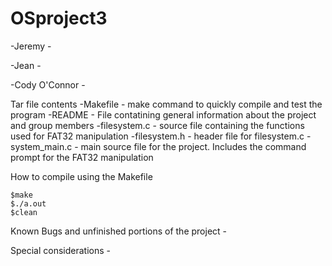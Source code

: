# OSproject3

-Jeremy -

-Jean -

-Cody O'Connor - 



Tar file contents
   -Makefile - make command to quickly compile and test the program
   -README - File contatining general information about the project and group members
   -filesystem.c - source file containing the functions used for FAT32 manipulation
   -filesystem.h - header file for filesystem.c
   -system_main.c - main source file for the project. Includes the command prompt for the FAT32 manipulation

How to compile using the Makefile

	$make
	$./a.out
	$clean

Known Bugs and unfinished portions of the project
	-

Special considerations
	-